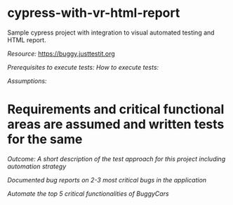 # cypress-with-vr-html-report
Sample cypress project with integration to visual automated testing and HTML report.

*Resource:*
https://buggy.justtestit.org 

*Prerequisites to execute tests:*
*How to execute tests:*

*Assumptions:*
# Requirements and critical functional areas are assumed and written tests for the same

*Outcome:* 
*A short description of the test approach for this project including automation strategy*

*Documented bug reports on 2-3 most critical bugs in the application*

*Automate the top 5 critical functionalities of BuggyCars*